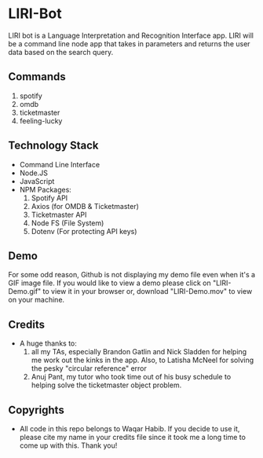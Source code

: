 # LIRI-Bot

LIRI bot is a Language Interpretation and Recognition Interface app. LIRI will be a command line node app that takes in parameters and returns the user data based on the search query.

## Commands

1. spotify <song name>
2. omdb <movie name>
3. ticketmaster <artist name>
4. feeling-lucky

## Technology Stack

- Command Line Interface
- Node.JS
- JavaScript
- NPM Packages: 
    1. Spotify API
    2. Axios (for OMDB & Ticketmaster)
    3. Ticketmaster API
    4. Node FS (File System)
    5. Dotenv (For protecting API keys)

## Demo

For some odd reason, Github is not displaying my demo file even when it's a GIF image file. If you would like to view a demo please click on "LIRI-Demo.gif" to view it in your browser or, download "LIRI-Demo.mov" to view on your machine. 

## Credits

- A huge thanks to:
    1. all my TAs, especially Brandon Gatlin and Nick Sladden for helping me work out the kinks in the app. Also, to Latisha McNeel for solving the pesky "circular reference" error
    2. Anuj Pant, my tutor who took time out of his busy schedule to helping solve the ticketmaster object problem.

## Copyrights

- All code in this repo belongs to Waqar Habib. If you decide to use it, please cite my name in your credits file since it took me a long time to come up with this. Thank you!

